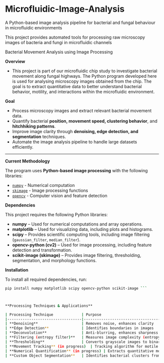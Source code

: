 # Microfluidic-Image-Analysis
A Python-based image analysis pipeline for bacterial and fungal behaviour in microfluidic environments

This project provides automated tools for processing raw microscopy images of bacteria and fungi in microfluidic channels

Bacterial Movement Analysis using Image Processing

**Overview**
- This project is part of our microfluidic chip study to investigate bacterial movement along fungal highways. The Python program developed here is used for analysing microscopy images obtained from the chip. The goal is to extract quantitative data to better understand bacterial behavior, motility, and interactions within the microfluidic environment.

**Goal**
- Process microscopy images and extract relevant bacterial movement data.
- Quantify bacterial **position, movement speed, clustering behavior**, and **hitchhiking patterns**.
- Improve image clarity through **denoising, edge detection, and segmentation** techniques.
- Automate the image analysis pipeline to handle large datasets efficiently.

---

**Current Methodology**

The program uses **Python-based image processing** with the following libraries:
- [`numpy`](https://numpy.org/) - Numerical computation
- [`skimage`](https://scikit-image.org/) - Image processing functions
- [`opencv`](https://opencv.org/) - Computer vision and feature detection

**Dependencies**

This project requires the following Python libraries:

- **numpy** – Used for numerical computations and array operations.
- **matplotlib** – Used for visualizing data, including plots and histograms.
- **scipy** – Provides scientific computing tools, including image filtering (`gaussian_filter`, `median_filter`).
- **opencv-python (cv2)** – Used for image processing, including feature detection and transformation.
- **scikit-image (skimage)** – Provides image filtering, thresholding, segmentation, and morphology functions.

**Installation**

To install all required dependencies, run:

```sh
pip install numpy matplotlib scipy opencv-python scikit-image ```



**Processing Techniques & Applications**

| Processing Technique             | Purpose                                                  | Application |
|----------------------------------|----------------------------------------------------------|-------------|
| **Denoising**                    | Removes noise, enhances clarity                         | Improves microscopic image quality |
| **Edge Detection**               | Identifies boundaries in images                         | Highlights bacterial cluster boundaries |
| **Deconvolution**                | Anti-blurring, enhances sharpness                      | Assists in highlighting boundaries if images are blurred |
| **Filtering (entropy filter)**   | Measures image complexity (entropy) to detect key features | Improves segmentation clarity, pre-processing for thresholding |
| **Thresholding**                 | Converts grayscale images to binary images             | Separates bacteria from non-bacteria regions |
| **Movement Tracking** (in progress)  | Tracking algorithm for motile bacteria                  | Calculates motility & hitchhiking behavior |
| **Numerical Quantification** (in progress) | Extracts quantitative movement data             | Computes bacterial track distance, hitchhiking efficiency |
| **Custom Object Segmentation**   | Identifies bacterial clusters from microchannels        | Measures area, ratios, bacterial separation |



